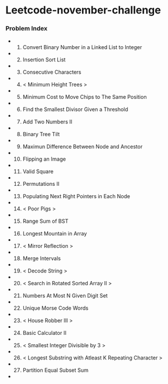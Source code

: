 # Leetcode-november-challenge

### Problem Index

* 01) Convert Binary Number in a Linked List to Integer
* 02) Insertion Sort List
* 03) Consecutive Characters
* 04) < Minimum Height Trees >
* 05) Minimum Cost to Move Chips to The Same Position
* 06) Find the Smallest Divisor Given a Threshold
* 07) Add Two Numbers II
* 08) Binary Tree Tilt
* 09) Maximun Difference Between Node and Ancestor
* 10) Flipping an Image
* 11) Valid Square
* 12) Permutations II
* 13) Populating Next Right Pointers in Each Node
* 14) < Poor Pigs >
* 15) Range Sum of BST
* 16) Longest Mountain in Array
* 17) < Mirror Reflection >
* 18) Merge Intervals
* 19) < Decode String >
* 20) < Search in Rotated Sorted Array II >
* 21) Numbers At Most N Given Digit Set
* 22) Unique Morse Code Words
* 23) < House Robber III >
* 24) Basic Calculator II
* 25) < Smallest Integer Divisible by 3 >
* 26) < Longest Substring with Atleast K Repeating Character >
* 27) Partition Equal Subset Sum
*
